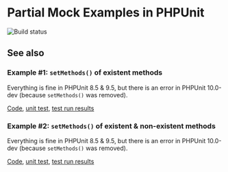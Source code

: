 # Partial Mock Examples in PHPUnit

![Build status](https://github.com/pryazhnikov/phpunit-mock-examples/actions/workflows/php.yml/badge.svg)

## See also

### Example #1: `setMethods()` of existent methods

Everything is fine in PHPUnit 8.5 & 9.5, but there is an error in PHPUnit 10.0-dev (because `setMethods()` was removed).

[Code](https://github.com/pryazhnikov/phpunit-mock-examples/blob/article_example1/src/AbstractCommand.php), [unit test](https://github.com/pryazhnikov/phpunit-mock-examples/blob/article_example1/tests/AbstractCommandTest.php), [test run results](https://github.com/pryazhnikov/phpunit-mock-examples/actions/runs/761025993)

### Example #2: `setMethods()` of existent & non-existent methods

Everything is fine in PHPUnit 8.5 & 9.5, but there is an error in PHPUnit 10.0-dev (because `setMethods()` was removed).

[Code](https://github.com/pryazhnikov/phpunit-mock-examples/blob/article_example2/src/AbstractCommand.php), [unit test](https://github.com/pryazhnikov/phpunit-mock-examples/blob/article_example2/tests/AbstractCommandTest.php), [test run results](https://github.com/pryazhnikov/phpunit-mock-examples/actions/runs/761045115)

